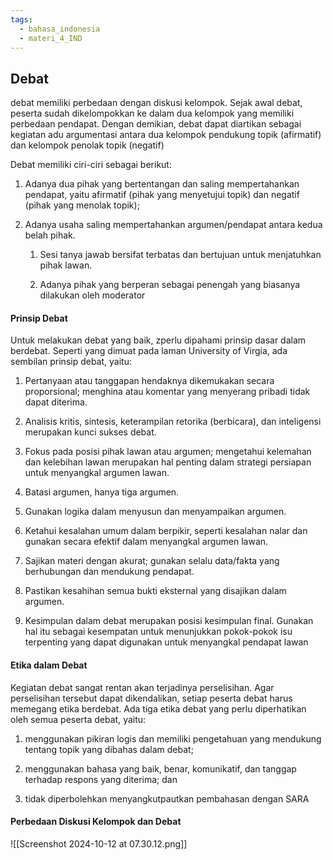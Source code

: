 ```yaml
---
tags:
  - bahasa_indonesia
  - materi_4_IND
---
```

## Debat

debat memiliki perbedaan dengan diskusi kelompok. Sejak awal debat, peserta sudah dikelompokkan ke dalam dua kelompok yang memiliki perbedaan pendapat. Dengan demikian, debat dapat diartikan sebagai kegiatan adu argumentasi antara dua kelompok pendukung topik (afirmatif) dan kelompok penolak topik (negatif)

Debat memiliki ciri-ciri sebagai berikut:

1. Adanya dua pihak yang bertentangan dan saling mempertahankan pendapat, yaitu afirmatif (pihak yang menyetujui topik) dan negatif (pihak yang menolak topik);
   
2. Adanya usaha saling mempertahankan argumen/pendapat antara kedua belah pihak.
	1. Sesi tanya jawab bersifat terbatas dan bertujuan untuk menjatuhkan pihak lawan.
	   
	2. Adanya pihak yang berperan sebagai penengah yang biasanya dilakukan oleh moderator


#### Prinsip Debat

Untuk melakukan debat yang baik, zperlu dipahami prinsip dasar dalam berdebat. Seperti yang dimuat pada laman University of Virgia, ada sembilan prinsip debat, yaitu:

1. Pertanyaan atau tanggapan hendaknya dikemukakan secara proporsional; menghina atau komentar yang menyerang pribadi tidak dapat diterima.
   
2. Analisis kritis, sintesis, keterampilan retorika (berbicara), dan inteligensi merupakan kunci sukses debat.
   
3. Fokus pada posisi pihak lawan atau argumen; mengetahui kelemahan dan kelebihan lawan merupakan hal penting dalam strategi persiapan untuk menyangkal argumen lawan.
   
4. Batasi argumen, hanya tiga argumen.
   
5. Gunakan logika dalam menyusun dan menyampaikan argumen.
   
6. Ketahui kesalahan umum dalam berpikir, seperti kesalahan nalar dan gunakan secara efektif dalam menyangkal argumen lawan.
   
7. Sajikan materi dengan akurat; gunakan selalu data/fakta yang berhubungan dan mendukung pendapat.
   
8. Pastikan kesahihan semua bukti eksternal yang disajikan dalam argumen.
   
9. Kesimpulan dalam debat merupakan posisi kesimpulan final. Gunakan hal itu sebagai kesempatan untuk menunjukkan pokok-pokok isu terpenting yang dapat digunakan untuk menyangkal pendapat lawan


#### Etika dalam Debat

Kegiatan debat sangat rentan akan terjadinya perselisihan. Agar perselisihan tersebut dapat dikendalikan, setiap peserta debat harus memegang etika berdebat. Ada tiga etika debat yang perlu diperhatikan oleh semua peserta debat, yaitu:

1. menggunakan pikiran logis dan memiliki pengetahuan yang mendukung tentang topik yang dibahas dalam debat;
   
2. menggunakan bahasa yang baik, benar, komunikatif, dan tanggap terhadap respons yang diterima; dan
   
3. tidak diperbolehkan menyangkutpautkan pembahasan dengan SARA

#### Perbedaan Diskusi Kelompok dan Debat

![[Screenshot 2024-10-12 at 07.30.12.png]]



